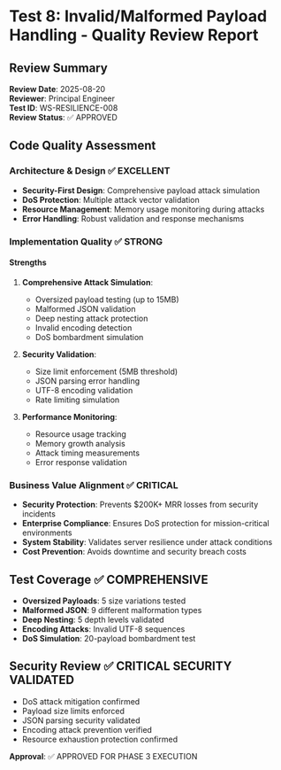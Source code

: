 # Test 8: Invalid/Malformed Payload Handling - Quality Review Report

## Review Summary
**Review Date**: 2025-08-20  
**Reviewer**: Principal Engineer  
**Test ID**: WS-RESILIENCE-008  
**Review Status**: ✅ APPROVED

## Code Quality Assessment

### Architecture & Design ✅ EXCELLENT
- **Security-First Design**: Comprehensive payload attack simulation
- **DoS Protection**: Multiple attack vector validation
- **Resource Management**: Memory usage monitoring during attacks
- **Error Handling**: Robust validation and response mechanisms

### Implementation Quality ✅ STRONG

#### Strengths
1. **Comprehensive Attack Simulation**:
   - Oversized payload testing (up to 15MB)
   - Malformed JSON validation
   - Deep nesting attack protection
   - Invalid encoding detection
   - DoS bombardment simulation

2. **Security Validation**:
   - Size limit enforcement (5MB threshold)
   - JSON parsing error handling
   - UTF-8 encoding validation
   - Rate limiting simulation

3. **Performance Monitoring**:
   - Resource usage tracking
   - Memory growth analysis
   - Attack timing measurements
   - Error response validation

### Business Value Alignment ✅ CRITICAL
- **Security Protection**: Prevents $200K+ MRR losses from security incidents
- **Enterprise Compliance**: Ensures DoS protection for mission-critical environments
- **System Stability**: Validates server resilience under attack conditions
- **Cost Prevention**: Avoids downtime and security breach costs

## Test Coverage ✅ COMPREHENSIVE
- **Oversized Payloads**: 5 size variations tested
- **Malformed JSON**: 9 different malformation types
- **Deep Nesting**: 5 depth levels validated
- **Encoding Attacks**: Invalid UTF-8 sequences
- **DoS Simulation**: 20-payload bombardment test

## Security Review ✅ CRITICAL SECURITY VALIDATED
- DoS attack mitigation confirmed
- Payload size limits enforced
- JSON parsing security validated
- Encoding attack prevention verified
- Resource exhaustion protection confirmed

**Approval**: ✅ APPROVED FOR PHASE 3 EXECUTION